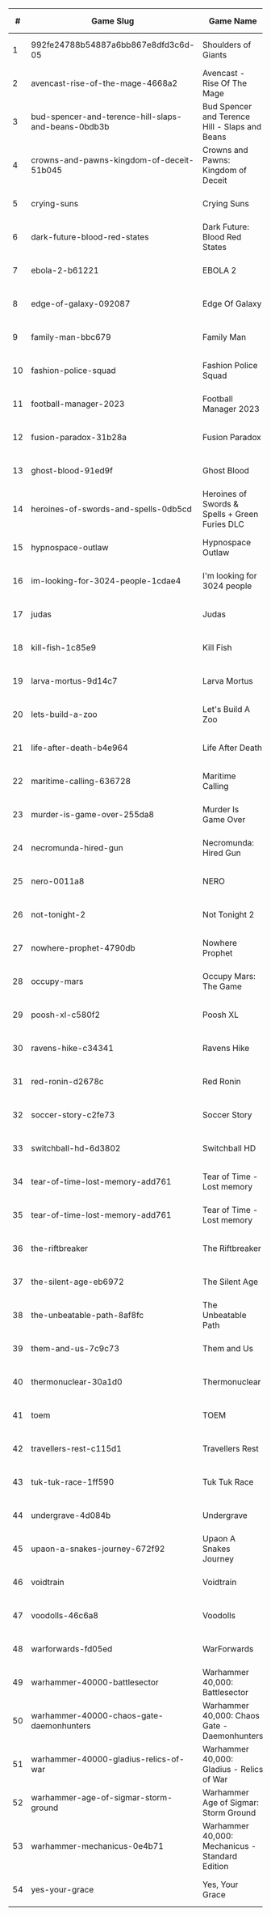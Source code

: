 |#|Game Slug|Game Name|Base Price|Discount (%)|Starts|Ends|
|---|---|---|---|---|---|---|
|1|992fe24788b54887a6bb867e8dfd3c6d-05|Shoulders of Giants|15,99€|25|2023-05-09 13h|2023-05-16 13h|
|2|avencast-rise-of-the-mage-4668a2|Avencast - Rise Of The Mage|3,99€|80|2023-05-08 13h|2023-05-15 13h|
|3|bud-spencer-and-terence-hill-slaps-and-beans-0bdb3b|Bud Spencer and Terence Hill - Slaps and Beans|19,98€|85|2023-06-16 04h|2023-08-02 04h|
|4|crowns-and-pawns-kingdom-of-deceit-51b045|Crowns and Pawns: Kingdom of Deceit|19,99€|40|2023-05-04 16h|2023-05-11 16h|
|5|crying-suns|Crying Suns|21,99€|70|2023-05-17 17h|2023-05-24 17h|
|6|dark-future-blood-red-states|Dark Future: Blood Red States|19,99€|90|2023-05-25 15h|2023-06-01 15h|
|7|ebola-2-b61221|EBOLA 2|13,49€|30|2023-05-09 00h|2023-05-22 00h|
|8|edge-of-galaxy-092087|Edge Of Galaxy|6,99€|50|2023-05-22 13h|2023-05-29 13h|
|9|family-man-bbc679|Family Man|15,99€|80|2023-05-08 12h|2023-05-29 12h|
|10|fashion-police-squad|Fashion Police Squad|15,99€|30|2023-05-08 12h|2023-05-29 12h|
|11|football-manager-2023|Football Manager 2023|59,99€|40|2023-05-15 16h|2023-05-22 16h|
|12|fusion-paradox-31b28a|Fusion Paradox|8,99€|40|2023-05-12 17h|2023-05-19 17h|
|13|ghost-blood-91ed9f|Ghost Blood|3,59€|50|2023-05-22 13h|2023-05-29 13h|
|14|heroines-of-swords-and-spells-0db5cd|Heroines of Swords & Spells + Green Furies DLC|8,99€|50|2023-05-29 13h|2023-06-05 13h|
|15|hypnospace-outlaw|Hypnospace Outlaw|16,79€|60|2023-05-08 12h|2023-05-29 12h|
|16|im-looking-for-3024-people-1cdae4|I'm looking for 3024 people|4,49€|30|2023-05-05 14h|2023-05-19 14h|
|17|judas|Judas|0,00€|67|2023-05-29 13h|2023-06-05 13h|
|18|kill-fish-1c85e9|Kill Fish|1,79€|50|2023-05-29 13h|2023-06-05 13h|
|19|larva-mortus-9d14c7|Larva Mortus|2,39€|67|2023-05-08 13h|2023-05-15 13h|
|20|lets-build-a-zoo|Let's Build A Zoo|15,99€|45|2023-05-08 12h|2023-05-29 12h|
|21|life-after-death-b4e964|Life After Death|4,49€|40|2023-05-05 16h|2023-05-25 16h|
|22|maritime-calling-636728|Maritime Calling|11,99€|60|2023-05-15 13h|2023-05-22 13h|
|23|murder-is-game-over-255da8|Murder Is Game Over|3,99€|35|2023-05-15 13h|2023-05-22 13h|
|24|necromunda-hired-gun|Necromunda: Hired Gun|39,99€|60|2023-05-25 15h|2023-06-01 15h|
|25|nero-0011a8|NERO|13,99€|30|2023-05-12 15h|2023-05-19 15h|
|26|not-tonight-2|Not Tonight 2|15,99€|40|2023-05-08 12h|2023-05-29 12h|
|27|nowhere-prophet-4790db|Nowhere Prophet|19,99€|65|2023-05-08 12h|2023-05-29 12h|
|28|occupy-mars|Occupy Mars: The Game|19,99€|15|2023-05-10 16h|2023-05-20 16h|
|29|poosh-xl-c580f2|Poosh XL|4,49€|40|2023-05-08 11h|2023-05-22 11h|
|30|ravens-hike-c34341|Ravens Hike|3,19€|75|2023-05-16 17h|2023-05-23 17h|
|31|red-ronin-d2678c|Red Ronin|5,99€|75|2023-05-16 17h|2023-05-23 17h|
|32|soccer-story-c2fe73|Soccer Story|15,99€|20|2023-05-08 12h|2023-05-29 12h|
|33|switchball-hd-6d3802|Switchball HD|8,09€|25|2023-05-12 13h|2023-05-31 13h|
|34|tear-of-time-lost-memory-add761|Tear of Time - Lost memory|3,59€|20|2023-05-15 04h|2023-05-22 04h|
|35|tear-of-time-lost-memory-add761|Tear of Time - Lost memory|3,59€|25|2023-06-21 04h|2023-06-28 04h|
|36|the-riftbreaker|The Riftbreaker|29,99€|40|2023-05-29 12h|2023-06-15 12h|
|37|the-silent-age-eb6972|The Silent Age|7,99€|80|2023-05-22 13h|2023-05-29 13h|
|38|the-unbeatable-path-8af8fc|The Unbeatable Path|17,99€|15|2023-05-05 13h|2023-05-14 13h|
|39|them-and-us-7c9c73|Them and Us|35,99€|45|2023-05-05 21h|2023-05-12 21h|
|40|thermonuclear-30a1d0|Thermonuclear|5,99€|60|2023-05-08 13h|2023-05-15 13h|
|41|toem|TOEM|15,99€|70|2023-09-11 16h|2023-09-24 16h|
|42|travellers-rest-c115d1|Travellers Rest|13,99€|20|2023-06-01 17h|2023-06-15 17h|
|43|tuk-tuk-race-1ff590|Tuk Tuk Race|3,59€|20|2023-05-25 07h|2023-06-01 07h|
|44|undergrave-4d084b|Undergrave|7,99€|40|2023-05-16 17h|2023-05-23 17h|
|45|upaon-a-snakes-journey-672f92|Upaon A Snakes Journey|1,99€|75|2023-05-16 17h|2023-05-23 17h|
|46|voidtrain|Voidtrain|29,99€|10|2023-05-09 16h|2023-05-16 16h|
|47|voodolls-46c6a8|Voodolls|17,99€|20|2023-05-11 15h|2023-05-25 15h|
|48|warforwards-fd05ed|WarForwards|7,99€|60|2023-05-15 13h|2023-05-22 13h|
|49|warhammer-40000-battlesector|Warhammer 40,000: Battlesector|31,99€|45|2023-05-25 15h|2023-06-01 15h|
|50|warhammer-40000-chaos-gate-daemonhunters|Warhammer 40,000: Chaos Gate - Daemonhunters|44,99€|50|2023-05-25 15h|2023-06-01 15h|
|51|warhammer-40000-gladius-relics-of-war|Warhammer 40,000: Gladius - Relics of War|31,99€|90|2023-05-25 15h|2023-06-01 15h|
|52|warhammer-age-of-sigmar-storm-ground|Warhammer Age of Sigmar: Storm Ground|19,99€|50|2023-05-25 15h|2023-06-01 15h|
|53|warhammer-mechanicus-0e4b71|Warhammer 40,000: Mechanicus - Standard Edition|29,99€|84|2023-05-25 15h|2023-06-01 15h|
|54|yes-your-grace|Yes, Your Grace|16,79€|60|2023-05-08 12h|2023-05-29 12h|

